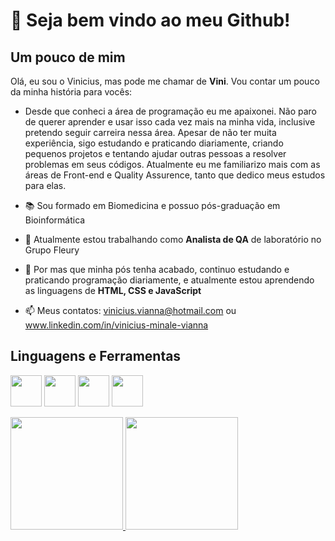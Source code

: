 # 👋 Seja bem vindo ao meu Github!

## Um pouco de mim 
Olá, eu sou o Vinicius, mas pode me chamar de __Vini__. Vou contar um pouco da minha história para vocês:

- Desde que conheci a área de programação eu me apaixonei. Não paro de querer aprender e usar isso cada vez mais na minha vida, inclusive pretendo seguir carreira nessa área. 
Apesar de não ter muita experiência, sigo estudando e praticando diariamente, criando pequenos projetos e tentando ajudar outras pessoas a resolver problemas em seus códigos.
Atualmente eu me familiarizo mais com as áreas de Front-end e Quality Assurence, tanto que dedico meus estudos para elas.

- 📚 Sou formado em Biomedicina e possuo pós-graduação em Bioinformática
- 🔬 Atualmente estou trabalhando como __Analista de QA__ de laboratório no Grupo Fleury
- 🌱 Por mas que minha pós tenha acabado, continuo estudando e praticando programação diariamente, e atualmente estou aprendendo as linguagens de __HTML, CSS e JavaScript__
- 📫 Meus contatos: vinicius.vianna@hotmail.com ou www.linkedin.com/in/vinicius-minale-vianna

## Linguagens e Ferramentas
<img src="https://cdn.jsdelivr.net/gh/devicons/devicon/icons/python/python-original.svg" width="50" height="50"/>   <img src="https://cdn.jsdelivr.net/gh/devicons/devicon/icons/html5/html5-original-wordmark.svg" width="50" height="50"/>   <img src="https://cdn.jsdelivr.net/gh/devicons/devicon/icons/javascript/javascript-original.svg" width="50" height="50"/>    <img src="https://cdn.jsdelivr.net/gh/devicons/devicon/icons/vscode/vscode-original.svg" width="50" height="50"/>



<div>
<a href="https://github.com/seu-usuário-aqui">
<img height="180em" src="https://github-readme-stats.vercel.app/api/top-langs/?username=Vini-23&layout=compact&langs_count=7&theme=dracula"/>
<img height="180em" src="https://github-readme-stats.vercel.app/api?username=Vini-23&show_icons=true&theme=dracula&include_all_commits=true&count_private=true"/>
</div>
